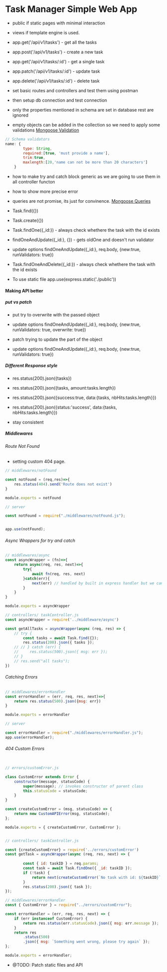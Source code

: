 # Task Manager Simple Web App

- public if static pages with minimal interaction
- views if template engine is used.


- app.get('/api/v1/tasks') - get all the tasks
- app.post('/api/v1/tasks') - create a new task
- app.get('/api/v1/tasks/:id') - get a single task
- app.patch('/api/v1/tasks/:id') - update task
- app.delete('/api/v1/tasks/:id') - delete task


- set basic routes and controllers and test them using postman
- then setup db connection and test connection

- only the properties mentioned in schema are set in database rest are ignored
- empty objects can be added in the collection so we need to apply some validations
[Mongoose Validation](https://mongoosejs.com/docs/validation.html)

```js
// Schema validators
name: {
        type: String,
        required:[true, 'must provide a name'],
        trim:true,
        maxlength:[20,'name can not be more than 20 characters']
    }

```

- how to make try and catch block generic as we are going to use them in all controller functon
- how to show more precise error

- queries are not promise, its just for convinence.
[Mongoose Queries](https://mongoosejs.com/docs/queries.html)

- Task.find({})
- Task.create({})
- Task.findOne({_id:}) - always check whethere the task with the id exists
- findOneAndUpdate({_id:}, {}) - gets oldOne and doesn't run validator
- update options findOneAndUpdate({_id:}, req.body, {new:true, runValidators: true}) 
- Task.findOneAndDelete({_id:}) - always check whethere the task with the id exists

- To use static file
app.use(express.static('./public'))

#### Making API better

##### put vs patch
- put try to overwrite with the passed object
- update options findOneAndUpdate({_id:}, req.body, {new:true, runValidators: true, overwrite: true})

- patch trying to update the part of the object
- update options findOneAndUpdate({_id:}, req.body, {new:true, runValidators: true}) 

##### Different Response style
- res.status(200).json({tasks})
- res.status(200).json({tasks, amount:tasks.length})
- res.status(200).json({success:true, data:{tasks, nbHits:tasks.length}})
- res.status(200).json({status:'success', data:{tasks, nbHits:tasks.length}})

- stay consistent


##### Middlewares
###### Route Not Found
- setting custom 404 page.

```js
// middlewares/notFound

const notFound = (req,res)=>{
    res.status(404).send('Route does not exist')
}

module.exports = notFound

// server

const notFound = require("./middlewares/notFound.js");


app.use(notFound);

```

###### Async Wrappers for try and catch

```js
// middlewares/async
const asyncWrapper = (fn)=>{
    return async(req, res, next)=>{
        try{
            await fn(req, res, next)
        }catch(err){
            next(err) // handled by built in express handler but we can make our custom error handler
        }
    }
}

module.exports = asyncWrapper

// controllers/ taskController.js
const asyncWrapper = require('../middleware/async')

const getAllTasks = asyncWrapper(async (req, res) => {
    // try {
        const tasks = await Task.find({});
        res.status(200).json({ tasks });
    // // } catch (err) {
    //     res.status(500).json({ msg: err });
    // }
    // res.send("all tasks");
})

```

###### Catching Errors

```js
// middlewares/errorHandler
const errorHandler = (err, req, res, next)=>{
    return res.status(500).json({msg: err})
}

module.exports = errorHandler

// server

const errorHandler = require("./middlewares/errorHandler.js");
app.use(errorHandler);

```



###### 404 Custom Errors

```js

// errors/customError.js

class CustomError extends Error {
    constructor(message, statusCode) {
        super(message); // invokes constructor of parent class
        this.statusCode = statusCode;
    }
}

const createCustomError = (msg, statusCode) => {
    return new CustomAPIError(msg, statusCode);
};

module.exports = { createCustomError, CustomError };


// controllers/ taskController.js

const {createCustomError} = require('../errors/customError')
const getTask = asyncWrapper(async (req, res, next) => {
   
        const { id: taskID } = req.params;
        const task = await Task.findOne({ _id: taskID });
        if (!task) {
            return next(createCustomError(`No task with id: ${taskID}`, 404));
        }
        res.status(200).json({ task });
});

// middlewares/errorHandler
const { CustomError } = require("../errors/customError");

const errorHandler = (err, req, res, next) => {
    if (err instanceof CustomError) {
        return res.status(err.statusCode).json({ msg: err.message });
    }
    return res
        .status(500)
        .json({ msg: `Something went wrong, please try again` });
};

module.exports = errorHandler;
```

- @TODO: Patch static files and API
